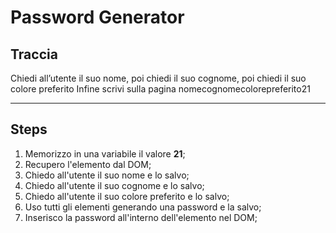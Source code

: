 # Password Generator

## Traccia

Chiedi all’utente il suo nome,
poi chiedi il suo cognome,
poi chiedi il suo colore preferito
Infine scrivi sulla pagina nomecognomecolorepreferito21

---

## Steps

1. Memorizzo in una variabile il valore **21**;
2. Recupero l'elemento dal DOM;
3. Chiedo all'utente il suo nome e lo salvo;
4. Chiedo all'utente il suo cognome e lo salvo;
5. Chiedo all'utente il suo colore preferito e lo salvo;
6. Uso tutti gli elementi generando una password e la salvo;
7. Inserisco la password all'interno dell'elemento nel DOM;
